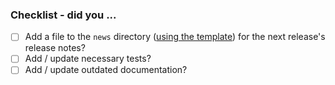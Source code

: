 ### Checklist - did you ...

<!-- If any of the following items aren't relevant to your contribution,
     please either tick them or use ~strikethrough~ so we know you've gone
     through the checklist. -->

- [ ] Add a file to the `news` directory ([using the template](https://github.com/conda/conda/blob/main/news/TEMPLATE)) for the next release's release notes?
     <!-- All "significant" changes should get an entry:
            - user-facing changes or enhancements
            - bug fixes
            - deprecations
            - documentation updates
            - etc -->
- [ ] Add / update necessary tests?
- [ ] Add / update outdated documentation?
